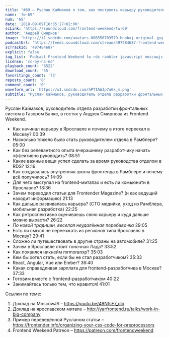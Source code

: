```yaml
---
title: "#69 – Руслан Каймаков о том, как построить карьеру руководителя в мире разработки"
name: 'fw-69'
num: '69'
date: '2018-09-09T18:35:27+02:00'
scLink: 'https://soundcloud.com/frontend-weekend/fw-69'
author: 'Андрей Смирнов'
image: 'https://i1.sndcdn.com/avatars-000358703579-bnobxj-original.jpg'
podcastUrl: 'https://feeds.soundcloud.com/stream/497484687-frontend-weekend-fw-69.m4a'
scTrackId: '497484687'
explicit: false
tag_list: 'Podcast Frontend Weekend fw rds rambler javascript moscowjs'
license: 'cc-by-nc-nd'
playback_count: '6522'
download_count: '55'
favoritings_count: '73'
reposts_count: '8'
comment_count: '0'
waveform_url: 'https://w1.sndcdn.com/hPTIAWJp7u6k_m.png'
subtitle: "Руслан Каймаков, руководитель отдела разработки фронтальных систем в Газпром Банке, в гостях у Андрея Смирнова из Frontend Weekend. "
---
```

Руслан Каймаков, руководитель отдела разработки фронтальных систем в Газпром Банке, в гостях у Андрея Смирнова из Frontend Weekend. 

- Как начинал карьеру в Ярославле и почему в итоге переехал в Москву? <timecode sec="39">00:39</timecode>
- Насколько тяжело было стать руководителем отдела в Рамблере? <timecode sec="300">05:00</timecode>
- Как без релевантного опыта вчерашнему разработчику начать эффективно руководить? <timecode sec="531">08:51</timecode>
- Какие важные вещи успел сделать за время руководства отделом в RDS? <timecode sec="736">12:16</timecode>
- Как создавалась внутренняя школа фронтенда в Рамблере и почему всё получилось? <timecode sec="849">14:09</timecode>
- Для чего выступал на frontend-митапах и есть ли комьюнити в Ярославле? <timecode sec="1116">18:36</timecode>
- Зачем переводил статьи для Frontender Magazine? (и как ведущий находит информацию) <timecode sec="1273">21:13</timecode>
- Как дальше развивалась карьера? (CTO медийки, уход из Рамблера, мобильная разработка) <timecode sec="1345">22:25</timecode>
- Как ретроспективно оцениваешь свою карьеру и куда дальше можно вырасти? <timecode sec="1582">26:22</timecode>
- *По новой традиции, веселая неудалённая перебивочка* <timecode sec="1745">29:05</timecode>
- Есть ли смысл не переезжать из регионов типа Ярославля в Москву? <timecode sec="1781">29:41</timecode>
- Сложно ли путешествовать в другие страны на автомобиле? <timecode sec="1885">31:25</timecode>
- Зачем в Ярославле стоит гоночная Лада? <timecode sec="2032">33:52</timecode>
- Как появился никнейм mrmoranxp? <timecode sec="2103">35:03</timecode>
- Кем бы хотел стать, если бы не стал разработчиком? <timecode sec="2133">35:33</timecode>
- React, Angular, Vue или Ember? <timecode sec="2200">36:40</timecode>
- Какая справедливая зарплата для frontend-разработчика в Москве? <timecode sec="2253">37:33</timecode>
- Готовим вместе с frontend-разработчиком <timecode sec="2422">40:22</timecode>
- Занимайтесь только тем, что нравится! <timecode sec="2461">41:01</timecode>

Ссылки по теме:
1) Доклад на MoscowJS – https://youtu.be/49NfsE7_olo
2) Доклад на ярославском митапе – http://yarfrontend.ru/talks/work-in-big-company
3) Пример переведённой Русланом статьи – https://frontender.info/organizing-your-css-code-for-preprocessors
4) Frontend Weekend Patreon – https://patreon.com/frontendweekend